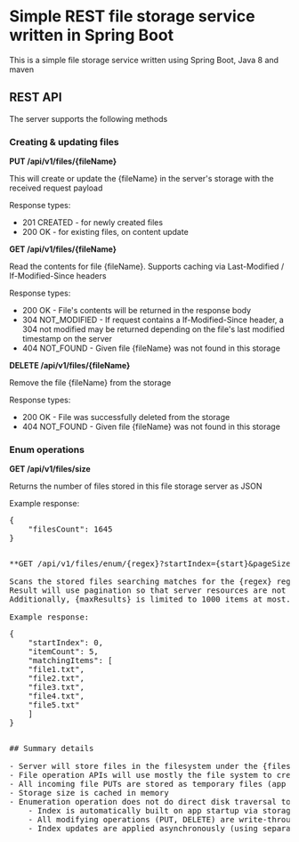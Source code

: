 # Simple REST file storage service written in Spring Boot

This is a simple file storage service written using Spring Boot, Java 8 and maven

## REST API

The server supports the following methods

### Creating & updating files

**PUT /api/v1/files/{fileName}**

This will create or update the {fileName} in the server's storage with the received request payload

Response types:

- 201 CREATED - for newly created files
- 200 OK - for existing files, on content update

**GET /api/v1/files/{fileName}**

Read the contents for file {fileName}. Supports caching via Last-Modified / If-Modified-Since headers

Response types:

- 200 OK - File's contents will be returned in the response body
- 304 NOT_MODIFIED - If request contains a If-Modified-Since header, a 304 not modified may be returned depending on the file's last modified timestamp on the server
- 404 NOT_FOUND - Given file {fileName} was not found in this storage

**DELETE /api/v1/files/{fileName}**

Remove the file {fileName} from the storage

Response types:

- 200 OK - File was successfully deleted from the storage
- 404 NOT_FOUND - Given file {fileName} was not found in this storage

### Enum operations

**GET /api/v1/files/size**

Returns the number of files stored in this file storage server as JSON

Example response:
<pre>
{
    "filesCount": 1645
}
<pre>

**GET /api/v1/files/enum/{regex}?startIndex={start}&pageSize={maxResults}**

Scans the stored files searching matches for the {regex} regular expression
Result will use pagination so that server resources are not exhausted for very large response sizes (i.e. search for everything .* etc). Pagination will be controlled via {start} starting index and returning at most {maxResults} items.
Additionally, {maxResults} is limited to 1000 items at most.

Example response:
<pre>
{
    "startIndex": 0,
    "itemCount": 5,
    "matchingItems": [
    "file1.txt",
    "file2.txt",
    "file3.txt",
    "file4.txt",
    "file5.txt"
    ]
}
<pre>

## Summary details

- Server will store files in the filesystem under the {filestorage.repo.folder} (default="storage") folder.
- File operation APIs will use mostly the file system to create/update/delete the files
- All incoming file PUTs are stored as temporary files (app will auto create a "temp" folder if not already present). Once the file contents have been successfully saved to temp folder, the resulting file will be moved atomically (if possible) at it's final destination
- Storage size is cached in memory
- Enumeration operation does not do direct disk traversal to find matches, but rather uses an internal file-based index.
    - Index is automatically built on app startup via storage traversal
    - All modifying operations (PUT, DELETE) are write-through, in the sense that, for successful operations, the index will also be updated with the newly added (or removed file).
    - Index updates are applied asynchronously (using separate threads for added/deleted file names), hence the enum operation would be slightly inconsistent until the index updates are committed
